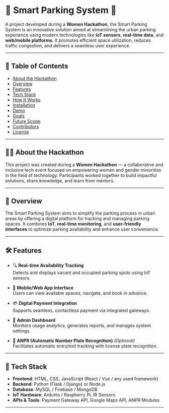 # 🚗 Smart Parking System 🚦

A project developed during a **Women Hackathon**, the Smart Parking System is an innovative solution aimed at streamlining the urban parking experience using modern technologies like **IoT sensors**, **real-time data**, and **web/mobile platforms**. It promotes efficient space utilization, reduces traffic congestion, and delivers a seamless user experience.

---

## 📌 Table of Contents

- [About the Hackathon](#-about-the-hackathon)
- [Overview](#-overview)
- [Features](#-features)
- [Tech Stack](#-tech-stack)
- [How It Works](#-how-it-works)
- [Installation](#-installation)
- [Demo](#-demo)
- [Goals](#-goals)
- [Future Scope](#-future-scope)
- [Contributors](#-contributors)
- [License](#-license)

---

## 👩‍💻 About the Hackathon

This project was created during a **Women Hackathon** — a collaborative and inclusive tech event focused on empowering women and gender minorities in the field of technology. Participants worked together to build impactful solutions, share knowledge, and learn from mentors.

---

## 📖 Overview

The Smart Parking System aims to simplify the parking process in urban areas by offering a digital platform for tracking and managing parking spaces. It combines **IoT**, **real-time monitoring**, and **user-friendly interfaces** to optimize parking availability and enhance user convenience.

---

## 🛠️ Features

- 🔍 **Real-time Availability Tracking**  
  Detects and displays vacant and occupied parking spots using IoT sensors.

- 📱 **Mobile/Web App Interface**  
  Users can view available spaces, navigate, and book in advance.

- 💳 **Digital Payment Integration**  
  Supports seamless, contactless payment via integrated gateways.

- 🧠 **Admin Dashboard**  
  Monitors usage analytics, generates reports, and manages system settings.

- 📸 **ANPR (Automatic Number Plate Recognition)** *(Optional)*  
  Facilitates automatic entry/exit tracking with license plate recognition.

---

## 🧰 Tech Stack

- **Frontend**: HTML, CSS, JavaScript (React / Vue / any used framework)  
- **Backend**: Python (Flask / Django) or Node.js  
- **Database**: MySQL / Firebase / MongoDB  
- **IoT Hardware**: Arduino / Raspberry Pi, IR Sensors  
- **APIs & Tools**: Payment Gateway API, Google Maps API, ANPR Modules




---
